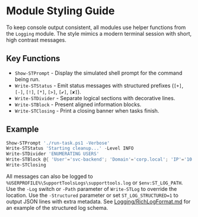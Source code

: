 # Module Styling Guide

To keep console output consistent, all modules use helper functions from the `Logging` module.
The style mimics a modern terminal session with short, high contrast messages.

## Key Functions

- `Show-STPrompt` - Display the simulated shell prompt for the command being run.
- `Write-STStatus` - Emit status messages with structured prefixes (`[+]`, `[-]`, `[!]`, `[*]`, `[>]`, `[✔]`, `[✘]`).
- `Write-STDivider` - Separate logical sections with decorative lines.
- `Write-STBlock` - Present aligned information blocks.
- `Write-STClosing` - Print a closing banner when tasks finish.

## Example

```powershell
Show-STPrompt './run-task.ps1 -Verbose'
Write-STStatus 'Starting cleanup...' -Level INFO
Write-STDivider 'ENUMERATING USERS'
Write-STBlock @{ 'User'='svc-backend'; 'Domain'='corp.local'; 'IP'='10.10.10.5' }
Write-STClosing
```

All messages can also be logged to `%USERPROFILE%\SupportToolsLogs\supporttools.log` or `$env:ST_LOG_PATH`.
Use the `-Log` switch or `-Path` parameter of `Write-STLog` to override the location.
Use the `-Structured` parameter or set `ST_LOG_STRUCTURED=1` to output JSON lines with extra metadata.
See [Logging/RichLogFormat.md](./Logging/RichLogFormat.md) for an example of the structured log schema.
